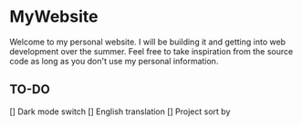 # MyWebsite
Welcome to my personal website. I will be building it and getting into web development over the summer.
Feel free to take inspiration from the source code as long as you don't use my personal information.

## TO-DO
[] Dark mode switch
[] English translation
[] Project sort by